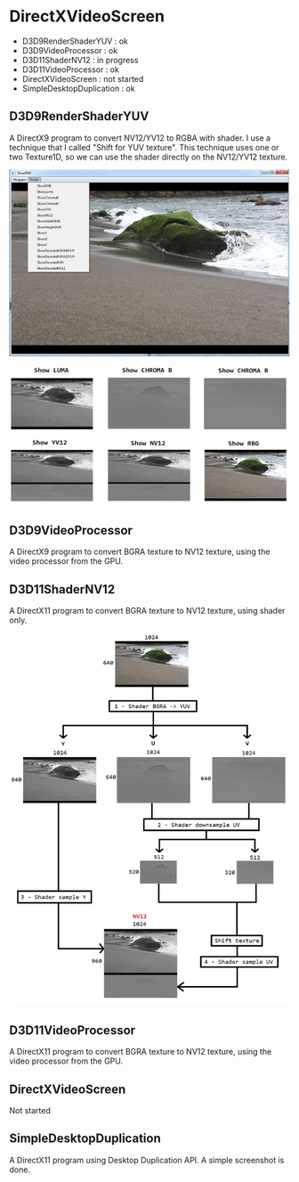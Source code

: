 # DirectXVideoScreen

* D3D9RenderShaderYUV : ok
* D3D9VideoProcessor : ok
* D3D11ShaderNV12 : in progress
* D3D11VideoProcessor : ok
* DirectXVideoScreen : not started
* SimpleDesktopDuplication : ok


## D3D9RenderShaderYUV

A DirectX9 program to convert NV12/YV12 to RGBA with shader. I use a technique that I called "Shift for YUV texture".
This technique uses one or two Texture1D, so we can use the shader directly on the NV12/YV12 texture.

![ShowRGB](./DirectXVideoScreen/Media/ShowRGB.jpg)

![YUVShader](./DirectXVideoScreen/Media/YUVShader.jpg)

## D3D9VideoProcessor

A DirectX9 program to convert BGRA texture to NV12 texture, using the video processor from the GPU.

## D3D11ShaderNV12

A DirectX11 program to convert BGRA texture to NV12 texture, using shader only.

![ShaderNV12](./DirectXVideoScreen/Media/ShaderNV12.jpg)

## D3D11VideoProcessor

A DirectX11 program to convert BGRA texture to NV12 texture, using the video processor from the GPU.

## DirectXVideoScreen

Not started

## SimpleDesktopDuplication

A DirectX11 program using Desktop Duplication API. A simple screenshot is done.
